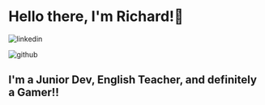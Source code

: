 # Hello there, I'm Richard!👋 

![linkedin](https://img.shields.io/badge/Linkedin-000000?style=for-the-badge&logo=Linkedin&logoColor=white)

![github](https://img.shields.io/badge/GitHub-0A66C2?style=for-the-badge&logo=GitHub&logoColor=white)


## I'm a Junior Dev, English Teacher, and definitely a Gamer!!

